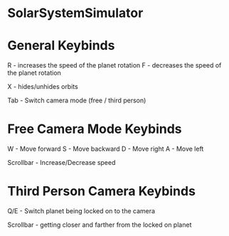 # SolarSystemSimulator

# General Keybinds
R - increases the speed of the planet rotation
F - decreases the speed of the planet rotation

X - hides/unhides orbits

Tab - Switch camera mode (free / third person)

# Free Camera Mode Keybinds

W - Move forward
S - Move backward
D - Move right
A - Move left

Scrollbar - Increase/Decrease speed

# Third Person Camera Keybinds
Q/E - Switch planet being locked on to the camera

Scrollbar - getting closer and farther from the locked on planet
